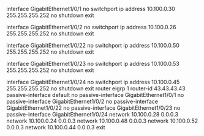 interface GigabitEthernet1/0/1
 no switchport
 ip address 10.100.0.30 255.255.255.252
 no shutdown
 exit

interface GigabitEthernet1/0/2
 no switchport
 ip address 10.100.0.26 255.255.255.252
 no shutdown
 exit

interface GigabitEthernet1/0/22
 no switchport
 ip address 10.100.0.50 255.255.255.252
 no shutdown
 exit

interface GigabitEthernet1/0/23
 no switchport
 ip address 10.100.0.53 255.255.255.252
 no shutdown
 exit

interface GigabitEthernet1/0/24
 no switchport
 ip address 10.100.0.45 255.255.255.252
 no shutdown
 exit
router eigrp 1
 router-id 43.43.43.43
 passive-interface default
 no passive-interface GigabitEthernet1/0/1
 no passive-interface GigabitEthernet1/0/2
 no passive-interface GigabitEthernet1/0/22
 no passive-interface GigabitEthernet1/0/23
 no passive-interface GigabitEthernet1/0/24
 network 10.100.0.28 0.0.0.3  
 network 10.100.0.24 0.0.0.3
 network 10.100.0.48 0.0.0.3
 network 10.100.0.52 0.0.0.3
 network 10.100.0.44 0.0.0.3
 exit
